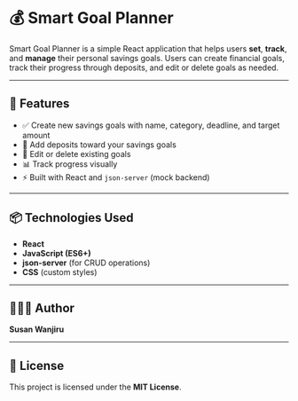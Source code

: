 # 💰 Smart Goal Planner

Smart Goal Planner is a simple React application that helps users **set**, **track**, and **manage** their personal savings goals. Users can create financial goals, track their progress through deposits, and edit or delete goals as needed.

---

## 🧠 Features

- ✅ Create new savings goals with name, category, deadline, and target amount  
- 💸 Add deposits toward your savings goals  
- 📝 Edit or delete existing goals  
- 📊 Track progress visually  
- ⚡ Built with React and `json-server` (mock backend)

---

## 📦 Technologies Used

- **React**
- **JavaScript (ES6+)**
- **json-server** (for CRUD operations)
- **CSS** (custom styles)

---


## 👩🏽‍💻 Author

**Susan Wanjiru**

---

## 📄 License

This project is licensed under the **MIT License**.
